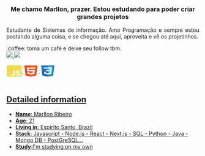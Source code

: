 <h3 align="center">Me chamo Marllon, prazer. Estou estudando para poder criar grandes projetos</h3>
<p align="justify">Estudante de Sistemas de informação. Amo Programação e sempre estou postando alguma coisa, e se chegou até aqui, aproveita e vê os projetinhos. 
</p>
:coffee: toma um café e deixe seu follow tbm.
<div>
  <a href="https://github.com/Toiste">
  <img height="140em" src="https://github-readme-stats.vercel.app/api?username=Toiste&show_icons=true&theme=dark&include_all_commits=true&count_private=true">
  <img height="140em" src="https://github-readme-stats.vercel.app/api/top-langs/?username=Toiste&layout=compact&langs_count=16&theme=dark"/>
</div>
  
  <div style="display: inline_block"><br>
  <img align="center" alt="Rafa-Js" height="30" width="40" src="https://raw.githubusercontent.com/devicons/devicon/master/icons/javascript/javascript-plain.svg">
  <img align="center" alt="Rafa-HTML" height="30" width="40" src="https://raw.githubusercontent.com/devicons/devicon/master/icons/html5/html5-original.svg">
  <img align="center" alt="Rafa-CSS" height="30" width="40" src="https://raw.githubusercontent.com/devicons/devicon/master/icons/css3/css3-original.svg">
</div>
<br> 
  

## Detailed information

* **Name**: Marllon Ribeiro
* **Age**: 21
* **Living in**: Espirito Santo, Brazil
* **Stack**: Javascript - Node.js - React - Next.js - SQL - Python - Java - Mongo DB - PostGreSQL...
* **Study**:I'm studying on my own

